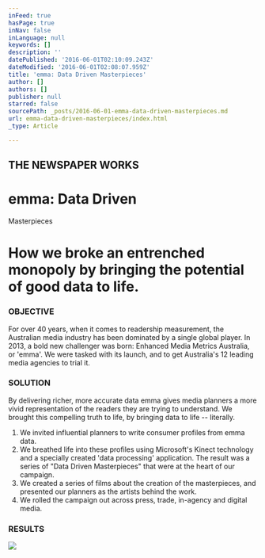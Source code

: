 ```yaml
---
inFeed: true
hasPage: true
inNav: false
inLanguage: null
keywords: []
description: ''
datePublished: '2016-06-01T02:10:09.243Z'
dateModified: '2016-06-01T02:08:07.959Z'
title: 'emma: Data Driven Masterpieces'
author: []
authors: []
publisher: null
starred: false
sourcePath: _posts/2016-06-01-emma-data-driven-masterpieces.md
url: emma-data-driven-masterpieces/index.html
_type: Article

---
```

## THE NEWSPAPER WORKS

# emma: Data Driven  
Masterpieces

# How we broke an entrenched monopoly by bringing the potential of good data to life.

### OBJECTIVE

For over 40 years, when it comes to readership measurement, the Australian media industry has been dominated by a single global player. In 2013, a bold new challenger was born: Enhanced Media Metrics Australia, or 'emma'. We were tasked with its launch, and to get Australia's 12 leading media agencies to trial it.

### SOLUTION

By delivering richer, more accurate data emma gives media planners a more vivid representation of the readers they are trying to understand. We brought this compelling truth to life, by bringing data to life -- literally.

1. We invited influential planners to write consumer profiles from emma data.
2. We breathed life into these profiles using Microsoft's Kinect technology and a specially created 'data processing' application. The result was a series of "Data Driven Masterpieces" that were at the heart of our campaign.
3. We created a series of films about the creation of the masterpieces, and presented our planners as the artists behind the work.
4. We rolled the campaign out across press, trade, in-agency and digital media.

### RESULTS
![](https://the-grid-user-content.s3-us-west-2.amazonaws.com/aa1a7968-d397-40d9-a171-a14c774dab09.png)